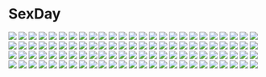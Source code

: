 # SexDay
![](https://konachan.com/image/21666363ca54179b54fd0cd064f328f4/Konachan.com%20-%20103062%20dress%20original%20pantyhose%20pupps%20wings.jpg)
![](https://konachan.com/image/8752acdcd17f8093ee7c129359a5efdb/Konachan.com%20-%20159001%20kibunya_39%20landscape%20original%20scenic%20sky.jpg)
![](https://konachan.com/jpeg/b3b8dee96fceb385ba98a12d239a7338/Konachan.com%20-%20153398%20blush%20dengeki_moeoh%20gray_hair%20hagiwara_onsen%20original%20pantyhose%20skirt%20twintails.jpg)
![](https://konachan.com/image/4c0d63db0ef1342dd426b77a999fb196/Konachan.com%20-%20276132%20boots%20breasts%20building%20cape%20choker%20cleavage%20corset%20cross%20dress%20fang%20goth-loli%20hentai_kuwa%20night%20original%20ponytail%20red_eyes%20vampire%20white_hair.jpg)
![](https://konachan.com/jpeg/602b4b07345075d275573c99f4bd3acc/Konachan.com%20-%20136330%20game_cg%20grass%20kazama_minto%20sakura_no_reply.jpg)
![](https://konachan.com/jpeg/66878b1c95d7d6531fc5df131adf73b8/Konachan.com%20-%20271715%20animal%20barefoot%20bikini%20breasts%20brown_eyes%20brown_hair%20bubbles%20catgirl%20cleavage%20fish%20garter%20scan%20see_through%20short_hair%20swimsuit%20tail%20underwater%20water.jpg)
![](https://konachan.com/image/0748c78fd4eef1731bfa775013b17874/Konachan.com%20-%20184619%20clouds%20long_hair%20mks%20original%20scenic%20school_uniform%20skirt%20sky.jpg)
![](https://konachan.com/image/6c700b8b4cb93304d905213628df623e/Konachan.com%20-%20279850%20bababababan%20bed%20breasts%20brown_hair%20close%20long_hair%20nipples%20no_bra%20original%20red_eyes%20topless.jpg)
![](https://konachan.com/jpeg/f936d5e704cadd1b563b6b74fadada21/Konachan.com%20-%20282466%202girls%20aqua_eyes%20blush%20boo%20bowsette%20breasts%20brown%20candy%20choker%20cleavage%20crown%20gloves%20halloween%20horns%20long_hair%20ponytail%20stockings%20wings%20wristwear.jpg)
![](https://konachan.com/image/04c1d596517852de2683b03bfd615080/Konachan.com%20-%20254156%202girls%20aqua_eyes%20barefoot%20blue_hair%20blush%20bondage%20collar%20dress%20flowers%20goth-loli%20hat%20headdress%20long_hair%20original%20panties%20rose%20shackles%20tree%20underwear.jpg)
![](https://konachan.com/image/5d36fd998e8d0790b708ecbb8b84e53c/Konachan.com%20-%2034968%20louise_fran%C3%A7oise_le_blanc_de_la_valli%C3%A8re%20zero_no_tsukaima.jpg)
![](https://konachan.com/image/0cc32716983a713932370b535d704529/Konachan.com%20-%20226708%20apron%20ass%20black_hair%20drink%20food%20green_eyes%20headdress%20ice_cream%20long_hair%20maid%20original%20popsicle%20school_uniform%20thighhighs%20tree%20undressing.jpg)
![](https://konachan.com/image/40d0439f837f0ce3beec14650bceade5/Konachan.com%20-%20102681%20dress%20kaname_madoka%20long_hair%20mahou_shoujo_madoka_magica%20pink_hair%20sun_trial%20twintails%20ultimate_madoka%20wings.jpg)
![](https://konachan.com/image/78567f0569b3c93a89de52baec4987f0/Konachan.com%20-%206179%20morimiya_aono%20shihou_matsuri%20sola.jpg)
![](https://konachan.com/image/72d30dd561a3b1a735cdd9f3a37085ad/Konachan.com%20-%20132879%20idolmaster%20kisaragi_chihaya.jpg)
![](https://konachan.com/jpeg/2c6672a72708ba17c883cb1f2f2fe506/Konachan.com%20-%20201720%20ass%20blush%20brown_hair%20cameltoe%20dress%20food%20ice_cream%20long_hair%20no_bra%20original%20panties%20see_through%20summer_dress%20thighhighs%20underwear%20white.jpg)
![](https://konachan.com/jpeg/62389b71affb09134fbe9649126a4178/Konachan.com%20-%20282705%20animal_ears%20bell%20blush%20bondage%20bow%20brown_hair%20catgirl%20collar%20girls_frontline%20loli%20long_hair%20mokew%20nude%20purple_eyes%20ribbons%20scar%20tail%20tears%20twintails.jpg)
![](https://konachan.com/jpeg/13970ff5a4ba5ec13d6584ed09f359a4/Konachan.com%20-%20264800%20animal_ears%20bed%20breasts%20brown_eyes%20cleavage%20eyepatch%20fang%20gloves%20hayasaka_mirei%20headband%20idolmaster%20maid%20purple_hair%20short_hair%20thighhighs.jpg)
![](https://konachan.com/image/01d5246255a8a1d5ffdcb8ee5b37503c/Konachan.com%20-%20279226%202girls%20aliasing%20amami_haruka%20blue_hair%20blush%20bow%20brown_eyes%20brown_hair%20headphones%20idolmaster%20kisaragi_ichigo%20long_hair%20school_uniform%20short_hair.jpg)
![](https://konachan.com/jpeg/95d0fe767aa0b2ecf11470bec8c9ddd5/Konachan.com%20-%20202028%20brown_hair%20clouds%20hat%20katana%20leaves%20nugi_%28armenci%29%20orange_eyes%20shameimaru_aya%20short_hair%20skirt%20sword%20thighhighs%20touhou%20weapon%20wings%20zettai_ryouiki.jpg)
![](https://konachan.com/image/018066b5a409910246cc8a5807c7408a/Konachan.com%20-%20112957%20mushihimesama.jpg)
![](https://konachan.com/jpeg/e1da3d48b5e03b122eea676a66814e56/Konachan.com%20-%20203946%20animal%20boots%20clouds%20frog%20gloves%20goggles%20green_eyes%20green_hair%20headband%20hoodie%20leaves%20original%20rain%20ryota_%28ry_o_ta%29%20tree%20water%20wet.jpg)
![](https://konachan.com/image/822ef0f9bc48839666dc1f149b99eb87/Konachan.com%20-%20119834%20ass%20blush%20boku_wa_tomodachi_ga_sukunai%20bow_%28weapon%29%20mikazuki_yozora%20monster_hunter%20weapon.jpg)
![](https://konachan.com/jpeg/54894e80d95608746555b9bba428ad0f/Konachan.com%20-%20205848%20blonde_hair%20blush%20breasts%20cleavage%20fast-runner-2024%20long_hair%20original%20panties%20red_eyes%20tiffy%20underwear%20white.jpg)
![](https://konachan.com/jpeg/d08f8c282da4aef7c76d0bb04e3db016/Konachan.com%20-%20216352%20anthropomorphism%20blonde_hair%20blue_eyes%20blush%20gloves%20gray%20hat%20kaho_okashii%20long_hair%20pantyhose%20skirt%20third-party_edit%20tie%20twintails%20uniform.jpg)
![](https://konachan.com/jpeg/b737ec1a9182a3c46474b51305a21948/Konachan.com%20-%20259385%20ameto_yuki%20blush%20brown_hair%20game_cg%20giga%20hanatsuka_aika%20kozuya_kouhei%20long_hair%20male%20purple_eyes%20short_hair%20skirt%20sunset%20twintails%20windmill.jpg)
![](https://konachan.com/image/c5c704853e1085607e2d786187341115/Konachan.com%20-%20147046%20ass%20blue_hair%20elbow_gloves%20garter_belt%20gloves%20idolmaster%20idolmaster_cinderella_girls%20koshimizu_sachiko%20panties%20tagme%20thighhighs%20underwear%20yu-ta.jpg)
![](https://konachan.com/image/9c3c428d21ba1158329da8e6bbd6e934/Konachan.com%20-%2051418%20blue_hair%20fingering%20kannagi_crazy_shrine_maidens%20maid%20masturbation%20nagi%20pubic_hair%20pussy%20spread_legs%20thighhighs%20uncensored.jpg)
![](https://konachan.com/image/b5f2c138639f633b8addfc015217ad4d/Konachan.com%20-%2089254%20bikini%20blue_eyes%20blue_hair%20flowers%20glasses%20group%20hat%20katana%20long_hair%20original%20pink_eyes%20red_eyes%20red_hair%20sky%20swimsuit%20sword%20twintails%20weapon.jpg)
![](https://konachan.com/jpeg/1d0036568b1e818d0bf58abe85ec7ce2/Konachan.com%20-%20298623%20ass%20bikini%20blonde_hair%20gray_eyes%20kyariko%20long_hair%20original%20swimsuit%20white.jpg)
![](https://konachan.com/jpeg/69bebbb1b842ab7a62be684a006bdd26/Konachan.com%20-%20276430%20aqua_eyes%20blonde_hair%20brown_eyes%20brown_hair%20cat_smile%20green_eyes%20ichinose_shiki%20idolmaster%20long_hair%20nude%20shiomi_shuuko%20short_hair%20tail%20wink.jpg)
![](https://konachan.com/image/1124be3c20a42c05fb9bfb3f876d5d3f/Konachan.com%20-%20246815%20brown_hair%20drink%20food%20lm7_%28op-center%29%20long_hair%20necklace%20original%20skirt%20thighhighs%20yellow_eyes.jpg)
![](https://konachan.com/image/44cf602d634f4f36d2e35c1c21c319a1/Konachan.com%20-%20111070%20armor%20bebemu%20blue_eyes%20cape%20diablomon%20digimon%20omegamon%20sword%20weapon.jpg)
![](https://konachan.com/image/873675719df82c234feac6bc89991879/Konachan.com%20-%20168150%20bakemonogatari%20barefoot%20blonde_hair%20blush%20braids%20glasses%20kabukimonogatari%20long_hair%20murata_isshin%20oshino_shinobu%20school_uniform%20yellow_eyes.jpg)
![](https://konachan.com/image/d459466d164a754e367bafc27d00fa3e/Konachan.com%20-%2072345%20blonde_hair%20boots%20dress%20hat%20long_hair%20purple_eyes%20ribbons%20ryouma_%28galley%29%20sky%20touhou%20train%20tree%20yakumo_yukari.jpg)
![](https://konachan.com/image/0fbdf3dbf202fdbfd94745966b0ef362/Konachan.com%20-%20103551%20akemi_homura%20kaname_madoka%20mahou_shoujo_madoka_magica.jpg)
![](https://konachan.com/image/ab7a151e355019c5fa29ab96a66b2fef/Konachan.com%20-%20299574%20demon%20iriam%20japanese_clothes%20kimono%20kuyurugi_shigure%20shimashima08123.jpg)
![](https://konachan.com/image/7621c60437372107fbe351e7e05084e2/Konachan.com%20-%2041547%20ichikawa%20loli%20original.jpg)
![](https://konachan.com/image/24af7045fd6c25bcf383b459d231bb32/Konachan.com%20-%2016875%20beach%20celestial_exploring%20clouds%20kagaya%20moon%20scenic%20sky%20stars%20tree%20water.jpg)
![](https://konachan.com/image/2f742a3f97708cb3fc4383571e880d01/Konachan.com%20-%2047957%20beach%20bikini%20brown_eyes%20red_hair%20swimsuit%20towel%20wink.jpg)
![](https://konachan.com/image/0738487a64979aa6ef70352569516780/Konachan.com%20-%20120351%202girls%20amami_haruka%20boots%20breasts%20bubbles%20cleavage%20flowers%20george_%28artist%29%20green_eyes%20hagiwara_yukiho%20idolmaster%20umbrella%20wink.jpg)
![](https://konachan.com/image/6f68e8b55fbc5bc744dba58d5ba39cff/Konachan.com%20-%2039993%20andou_mahoro%20figure%20mahoromatic%20photo.jpg)
![](https://konachan.com/image/7cfb76af5ebde0c616674808a42425e9/Konachan.com%20-%2034932%20inuyasha%20kikyo%20kikyou.jpg)
![](https://konachan.com/image/b19bab08155b749bfce4fe48322bb954/Konachan.com%20-%2068937%20bodysuit%20hiiragi_tsukasa%20lucky_star%20neon_genesis_evangelion%20purple_hair%20skintight%20spear%20weapon.jpg)
![](https://konachan.com/jpeg/2a72519fc8ade0ca45de1f174ab51ff2/Konachan.com%20-%20269211%20bikini_top%20boots%20breasts%20foxgirl%20garter%20gloves%20katana%20long_hair%20mask%20navel%20ofuda%20original%20red_eyes%20rope%20skirt%20sword%20umbrella%20waifu2x%20water%20weapon.jpg)
![](https://konachan.com/image/6a8e3a897afcda8c75d0c9476b4be783/Konachan.com%20-%2061144%20hatsune_miku%20vocaloid.jpg)
![](https://konachan.com/image/9bb41c8de79076ea8b7f2d51bc84e262/Konachan.com%20-%20205036%20anthropomorphism%20beach%20dark_skin%20kantai_collection%20nerokuro%20ro-500_%28kancolle%29%20swimsuit%20tan_lines%20u-511_%28kancolle%29%20water.jpg)
![](https://konachan.com/jpeg/5eeb57b5704ae941ad1181b96cff2492/Konachan.com%20-%20222177%20ass%20chiccha_love_apart%20galette%20game_cg%20loli%20tagme_%28artist%29%20torikai_nina.jpg)
![](https://konachan.com/jpeg/d7001372a997b674743103a0d2024a26/Konachan.com%20-%20300173%20animal%20anmi%20barefoot%20bird%20black_hair%20boat%20cropped%20flowers%20garter%20hat%20long_hair%20no_bra%20open_shirt%20original%20scan%20underboob%20water%20yellow_eyes.jpg)
![](https://konachan.com/image/243cf43a011ef401cb48b6ebb7069990/Konachan.com%20-%2047010%20aisaka_taiga%20kawashima_ami%20kushieda_minori%20nanao%20polychromatic%20toradora.jpg)
![](https://konachan.com/jpeg/8b34ac9d2b31ed4dd6cf870fafd3a179/Konachan.com%20-%20303874%20blush%20braids%20granblue_fantasy%20horns%20isaya_%28pixiv4541633%29%20long_hair%20narmaya_%28granblue_fantasy%29%20pointed_ears%20purple_hair%20thighhighs.jpg)
![](https://konachan.com/jpeg/80a2325e3727a27446bc1bff9956c40c/Konachan.com%20-%20289347%20ass%20breasts%20cropped%20gray_hair%20hitomilook%20long_hair%20magic%20nipples%20nude%20original%20purple_eyes%20sword%20weapon.jpg)
![](https://konachan.com/image/d2730e44483ff03a341ac42b97488ef2/Konachan.com%20-%20167390%20blush%20breasts%20cleavage%20gray_hair%20long_hair%20navel%20nohoho%20red_eyes%20tie%20vocaloid%20yowane_haku.jpg)
![](https://konachan.com/jpeg/fa7a363f168d412d196e0fa005c3b07b/Konachan.com%20-%2049250%20dark%20god%20maria_holic%20vector.jpg)
![](https://konachan.com/jpeg/7b7ca6b175d92b2e41201eefad0900d7/Konachan.com%20-%20214349%20black_hair%20blonde_hair%20blue_eyes%20glasses%20green_eyes%20group%20hyuuga_hinata%20long_hair%20male%20naruto%20pink_hair%20short_hair%20skirt%20thighhighs%20tubumi.jpg)
![](https://konachan.com/image/e6059f0b02e5488d39040ae678995856/Konachan.com%20-%20119405%20guilty_crown%20male%20ouma_shu%20rokunasi_hitonasi%20yuzuriha_inori.jpg)
![](https://konachan.com/image/131637afe3b7bc6592dfccfa0237c0c1/Konachan.com%20-%2024032%20suzuhira_hiro%20tagme.jpg)
![](https://konachan.com/image/1c19d2b9c8b7b7c2036b0f5188b60997/Konachan.com%20-%2067487%20hatsune_miku%20jak%20twintails%20vocaloid.jpg)
![](https://konachan.com/jpeg/0b096ed8676dbba9136147673703fad2/Konachan.com%20-%20123049%20animal_ears%20bikini%20breasts%20christmas%20kurochijo%20nipples%20no_bra%20nopan%20original%20pointed_ears%20shuugetsu_karasu%20swimsuit%20tail%20yuri.jpg)
![](https://konachan.com/jpeg/f97c7e1a03db027d8500394dcfe464c7/Konachan.com%20-%20270303%20annin_doufu%20idolmaster%20idolmaster_cinderella_girls%20idolmaster_cinderella_girls_starlight_stage%20lolita_fashion%20otokura_yuuki.jpg)
![](https://konachan.com/jpeg/2d2514d5202d2c6c41e271f50ba5845b/Konachan.com%20-%20219703%20animal%20animal_ears%20brown_hair%20bunny_ears%20bunnygirl%20navel%20original%20panties%20rabbit%20short_hair%20tagme_%28artist%29%20thighhighs%20underwear.jpg)
![](https://konachan.com/image/fa4422ead580a875420affb9b5840c0b/Konachan.com%20-%2070334%20air_gear%20mikura_kazuma.jpg)
![](https://konachan.com/jpeg/f70cc0ac2ef32cd37c5103c694a2d2b9/Konachan.com%20-%2039665%20erica_hartmann%20gertrud_barkhorn%20sky%20strike_witches%20vector.jpg)
![](https://konachan.com/jpeg/189f5e8ccde2fbf097a4f75d520d667f/Konachan.com%20-%20217965%20aqua_hair%20black_hair%20blue_eyes%20breasts%20game_cg%20hougyou_ilia%20long_hair%20nipples%20nitroplus%20nude%20oosaki_shinya%20orange_eyes%20pink_eyes%20ponytail%20tokyo_necro.jpg)
![](https://konachan.com/image/48042e6a0075c3002410c0736d3fd282/Konachan.com%20-%2011552%20benibara_nadeshiko%20lisianthus%20nerine%20pointed_ears%20primula%20shuffle.jpg)
![](https://konachan.com/jpeg/228ce140df29eb4dcd0fc62790fe5943/Konachan.com%20-%20219456%202girls%20black_hair%20blush%20building%20clouds%20crying%20drink%20food%20kneehighs%20mizu_asato%20original%20rooftop%20short_hair%20sky%20tears%20waifu2x%20white_hair.jpg)
![](https://konachan.com/image/96f054f01264fe917e54d275e8e7b840/Konachan.com%20-%20142882%20loli%20male%20marui_futaba%20mitsudomoe%20pink%20shorts.jpg)
![](https://konachan.com/image/0aca03c8f1be0145e05c4c983f439abc/Konachan.com%20-%2018311%20bicycle%20chise%20saikano%20saishuu_heiki_kanojo%20shuji%20sketch%20takahashi_shin.jpg)
![](https://konachan.com/image/8748841fd9f8aaa115bc537768c8e1d3/Konachan.com%20-%2028670%20censored%20chu_x_chu%20game_cg%20penis%20pointed_ears%20pussy%20sex%20tentacles%20unisonshift.jpg)
![](https://konachan.com/jpeg/655de597322341a5b5e4a777b57396c3/Konachan.com%20-%2019475%20ponytail%20school_uniform%20suzumiya_haruhi%20suzumiya_haruhi_no_yuutsu%20vector.jpg)
![](https://konachan.com/image/bda37fd8fb30b6dac20c30aeb7369164/Konachan.com%20-%20189122%20369minmin%20all_male%20black_hair%20book%20building%20glasses%20leaves%20male%20original%20school_uniform%20short_hair%20stars%20tie%20train.jpg)
![](https://konachan.com/jpeg/2f7477c10cd3f41d21ea5fe52ba49516/Konachan.com%20-%20288712%20akinashi_yuu%20bed%20blush%20breasts%20close%20game_cg%20nipples%20nude%20orange_eyes%20pink_hair%20ryuusei_world_actor%20shinomiya_komachi.jpg)
![](https://konachan.com/image/0b91b21717204f39a8f2f3b806ded7e4/Konachan.com%20-%20169374%20bandage%20fenrir_%28fenlil0316%29%20ichi%20japanese_clothes%20long_hair%20petals%20sword%20thighhighs%20weapon%20white_hair.jpg)
![](https://konachan.com/image/e18d1412e3c6671771ccdb4fc25252a9/Konachan.com%20-%2019027%20haruno_sakura%20naruto%20pink_hair.jpg)
![](https://konachan.com/jpeg/0bf58047a0d779082d7eb19930e6262a/Konachan.com%20-%20145302%20all_male%20guilty_crown%20male%20ouma_shu%20sword%20weapon.jpg)
![](https://konachan.com/image/988c9ca42538dbd7c83edf8700e1b8ab/Konachan.com%20-%20181494%202girls%20blonde_hair%20blue_hair%20flandre_scarlet%20hat%20polychromatic%20red_eyes%20remilia_scarlet%20ribbons%20short_hair%20touhou%20vampire%20wings%20wiriam07.jpg)
![](https://konachan.com/jpeg/e8dd88e656de4859059efc69d5abc2c7/Konachan.com%20-%20145051%20black_hair%20blonde_hair%20blue_eyes%20blush%20braids%20clouds%20dress%20favorite%20game_cg%20hug%20kanoue_yuuma%20male%20motorcycle%20nikaidou_ai%20short_hair%20sunset.jpg)
![](https://konachan.com/image/8d74eebd7c0f8a453ec0171c150f36f1/Konachan.com%20-%20103903%20fortune_arterial%20yuuki_haruna%20yuuki_kanade.jpg)
![](https://konachan.com/image/6dbac3a7f622d386787f46c2e7387a42/Konachan.com%20-%20120459%20guilty_crown%20yuzuriha_inori.jpg)
![](https://konachan.com/image/fda9bbc0eaf92843484ae72cfdc70f6f/Konachan.com%20-%20189372%20building%20city%20clouds%20jpeg_artifacts%20nobody%20original%20scenic%20sky%20yu-kun.jpg)
![](https://konachan.com/image/12e8a95e5be340cdbe43c5721744fffc/Konachan.com%20-%2065133%202girls%20blonde_hair%20blue_eyes%20breasts%20brown_eyes%20chinese_clothes%20chinese_dress%20cleavage%20dress%20gloves%20m874%20original%20ponytail%20red_hair%20tagme.jpg)
![](https://konachan.com/jpeg/9716d13a1277757be90db36eb5c5e2cc/Konachan.com%20-%20245832%20breasts%20censored%20fellatio%20game_cg%20kamizono_mizuki%20male%20navel%20nude%20penis%20sex%20short_hair%20tomohiro_kai%20ubai_%7Ehito_no_onna_urimasu%7E.jpg)
![](https://konachan.com/image/c44879d9460586f91a8c8c0d7b54659f/Konachan.com%20-%20267536%20aqua_eyes%20bikini%20breasts%20bubbles%20garter%20horns%20hourainingyou%20katana%20long_hair%20pointed_ears%20purple_hair%20swimsuit%20sword%20underwater%20water%20weapon.jpg)
![](https://konachan.com/jpeg/c5a86249eab029749fa6d0688f8d32e9/Konachan.com%20-%20265689%20ass%20bed%20blush%20bondage%20brown_eyes%20brown_hair%20game_cg%20guilty%20long_hair%20panties%20tagme_%28artist%29%20toriko_no_yugami%20underwear%20yuusaki_shion.jpg)
![](https://konachan.com/image/d16d33a825c2f8a6aad6a28b86a14a4c/Konachan.com%20-%2041157%20fumika%20kanaka%20kasai_haruno%20kasai_natsuka%20nojima_kaname%20shigofumi.jpg)
![](https://konachan.com/image/2bdf460b022cb67c67ac3221b16773af/Konachan.com%20-%20259187%20breast_hold%20breasts%20dark%20fingering%20kaentaiko%20long_hair%20masturbation%20navel%20nude%20pink_hair%20pussy%20uncensored%20yellow_eyes.jpg)
![](https://konachan.com/jpeg/b11a4607b75a29f35cde563aac29ab99/Konachan.com%20-%2079777%20black_hair%20blush%20k-on%21%20nakano_azusa%20school_uniform%20see_through%20skirt%20wet.jpg)
![](https://konachan.com/image/95dd72a1edf373693289fb9ecc1b01e5/Konachan.com%20-%20268892%20apt%20breasts%20feathers%20flowers%20green_eyes%20horns%20navel%20no_bra%20nopan%20original%20rose%20short_hair%20white_hair%20wings.jpg)
![](https://konachan.com/image/b7dbea9510bd1a0ef81b83e24b9200f2/Konachan.com%20-%20252197%20animal_ears%20barefoot%20blush%20bra%20breasts%20cleavage%20erect_nipples%20foxgirl%20horomasa%20navel%20orange_hair%20original%20red_eyes%20shirt%20shorts%20underwear.jpg)
![](https://konachan.com/image/51cf6e5a35505ca2a267e8101a842e15/Konachan.com%20-%20227175%20anthropomorphism%20brown_hair%20headband%20kantai_collection%20kongou_%28kancolle%29%20long_hair%20marumoru%20thighhighs%20white.jpg)
![](https://konachan.com/image/ebe22d60196dc0e0b0b0dff97b9fbfa3/Konachan.com%20-%20215135%20aqua_eyes%20aqua_hair%20fairy%20hatsune_miku%20headphones%20long_hair%20q9q%20skirt%20thighhighs%20tie%20twintails%20underwater%20vocaloid%20water.jpg)
![](https://konachan.com/jpeg/a44ddc04cbd63dd7584c1295e84c6559/Konachan.com%20-%20207615%203d%20building%20chain%20industrial%20original%20scenic%20signed%20sunset%20waisshu_%28sougyokyuu%29.jpg)
![](https://konachan.com/image/32e49bef7c71e3a6f49d0e1b778ccadd/Konachan.com%20-%20248637%20aliasing%20ass%20bikini%20blonde_hair%20blush%20cameltoe%20clouds%20fire_emblem%20headband%20kero_sweet%20long_hair%20red_eyes%20ribbons%20signed%20skirt%20sky%20swimsuit%20water.jpg)
![](https://konachan.com/image/bc16119c14522733adefb3b7467b0c7c/Konachan.com%20-%20207549%20breasts%20collar%20cropped%20headphones%20navel%20nipples%20nitroplus%20open_shirt%20pink_hair%20red_eyes%20sakimichan%20sonico%20super_sonico.jpg)
![](https://konachan.com/image/90af1bd516ebcaad39d55f1415616680/Konachan.com%20-%20160888%20ass%20barefoot%20bicolored_eyes%20dancho_%28dancyo%29%20dress%20flowers%20grass%20gray_hair%20original%20umbrella%20wet.jpg)
![](https://konachan.com/image/89f1f7b2cdd73615ef840e4e79898a79/Konachan.com%20-%2024453%20hikari%20kono_minikuku_mo_utsukushii_sekai.jpg)
![](https://konachan.com/image/ae5ccc87f17fbe8f9a74dd215b3ad569/Konachan.com%20-%2041012%20green%20police.jpg)
![](https://konachan.com/image/332dd307ce37ff9804583c5bb5254ecb/Konachan.com%20-%2082727%20clouds%20mitsuki_mantarou%20otome_renshin_prister%20tagme.jpg)
![](https://konachan.com/image/9c607d56e8de7942addd6a56b2e9a347/Konachan.com%20-%2014953%20all_male%20haku_%28naruto%29%20male%20mask%20momochi_zabuza%20naruto%20sword%20weapon.jpg)
![](https://konachan.com/image/2dc7fd71c5b3b731944b43a2712ae422/Konachan.com%20-%2051232%20blonde_hair%20doll%20itou_noiji%20loli%20puppet%20red_hair%20wings.jpg)
